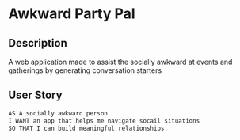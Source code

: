 # Awkward Party Pal

## Description
A web application made to assist the socially awkward at events and gatherings by generating conversation starters

## User Story
```md
AS A socially awkward person
I WANT an app that helps me navigate socail situations
SO THAT I can build meaningful relationships
```